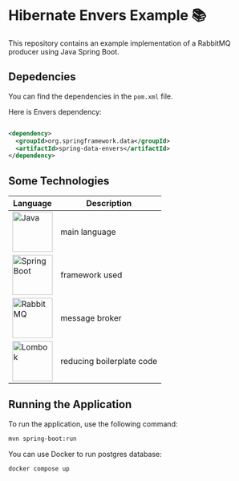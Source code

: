 # Hibernate Envers Example 📚

This repository contains an example implementation of a RabbitMQ producer using Java Spring Boot.

## Depedencies

You can find the dependencies in the `pom.xml` file.

Here is Envers dependency:

```xml

<dependency>
  <groupId>org.springframework.data</groupId>
  <artifactId>spring-data-envers</artifactId>
</dependency>
```

## Some Technologies

| Language                                                                                                                                          | Description               |
|---------------------------------------------------------------------------------------------------------------------------------------------------|---------------------------|
| <img src="https://img.shields.io/badge/Java-ED8B00?style=for-the-badge&logo=openjdk&logoColor=white" alt="Java" width="80" />                     | main language             |
| <img src="https://img.shields.io/badge/Spring%20Boot-6DB33F?style=for-the-badge&logo=spring-boot&logoColor=white" alt="Spring Boot" width="80" /> | framework used            |
| <img src="https://img.shields.io/badge/Hibernate-c4b889?style=for-the-badge&logo=hibernate&logoColor=white" alt="RabbitMQ" width="80" />          | message broker            |
| <img src="https://img.shields.io/badge/Lombok-FF2D20?style=for-the-badge&logo=lombok&logoColor=white" alt="Lombok" width="80" />                  | reducing boilerplate code |

## Running the Application

To run the application, use the following command:

```bash
mvn spring-boot:run
```

You can use Docker to run postgres database:

```bash
docker compose up
```
